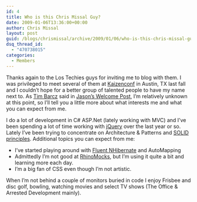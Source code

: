 ```yaml
---
id: 4
title: Who is this Chris Missal Guy?
date: 2009-01-06T13:36:00+00:00
author: Chris Missal
layout: post
guid: /blogs/chrismissal/archive/2009/01/06/who-is-this-chris-missal-guy.aspx
dsq_thread_id:
  - "470738015"
categories:
  - Members
---
```

Thanks again to the Los Techies guys for inviting me to blog with them. I was privileged to meet several of them at [Kaizenconf](http://kaizenconf.com/) in Austin, TX last fall and I couldn&#8217;t hope for a better group of talented people to have my name next to. As [Tim Barcz](http://www.devlicio.us/blogs/tim_barcz) said in [Jason&#8217;s Welcome Post](/blogs/jason_meridth/archive/2009/01/05/pablo-welcomes-chris-missal.aspx), I&#8217;m relatively unknown at this point, so I&#8217;ll tell you a little more about what interests me and what you can expect from me.

I do a lot of development in C# ASP.Net (lately working with MVC) and I&#8217;ve been spending a lot of time working with [jQuery](http://jquery.com) over the last year or so. Lately I&#8217;ve been trying to concentrate on Architecture & Patterns and [SOLID principles](/blogs/chad_myers/archive/2008/03/07/pablo-s-topic-of-the-month-march-solid-principles.aspx). Additional topics you can expect from me:

  * I&#8217;ve started playing around with [Fluent NHibernate](http://code.google.com/p/fluent-nhibernate/) and AutoMapping
  * Admittedly I&#8217;m not good at [RhinoMocks](http://ayende.com/projects/rhino-mocks.aspx), but I&#8217;m using it quite a bit and learning more each day.
  * I&#8217;m a big fan of CSS even though I&#8217;m not artistic.

When I&#8217;m not behind a couple of monitors buried in code I enjoy Frisbee and disc golf, bowling, watching movies and select TV shows (The Office & Arrested Development mainly).